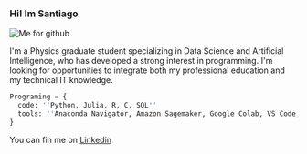 ### Hi! Im Santiago

![Me for github](https://github.com/Scama99/Scama99/assets/117554261/a2e2fb98-16c1-4ff3-824c-c88d6ab170bf)

I'm a Physics graduate student specializing in Data Science and Artificial Intelligence, who has developed a strong interest in programming. I'm looking for opportunities to integrate both my professional education and my technical IT knowledge.

``` py
Programing = {
  code: ''Python, Julia, R, C, SQL''
  tools: ''Anaconda Navigator, Amazon Sagemaker, Google Colab, VS Code, Jupyter Notebook, R Studio''
}
```
You can fin me on [Linkedin](https://www.linkedin.com/in/santiago-escamilla-del-angel-93395627b/)
